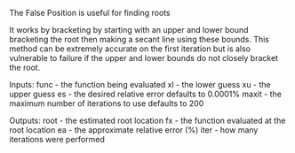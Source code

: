 The False Position is useful for finding roots

It works by bracketing by starting with an upper and lower bound bracketing the root then making a secant line using these bounds. This method can be extremely accurate on the first iteration but is also vulnerable to failure if the upper and lower bounds do not closely bracket the root. 

Inputs:
func - the function being evaluated
xl - the lower guess
xu - the upper guess
es - the desired relative error defaults to 0.0001%
maxit - the maximum number of iterations to use defaults to 200

Outputs:
root - the estimated root location
fx - the function evaluated at the root location
ea - the approximate relative error (%)
iter - how many iterations were performed

